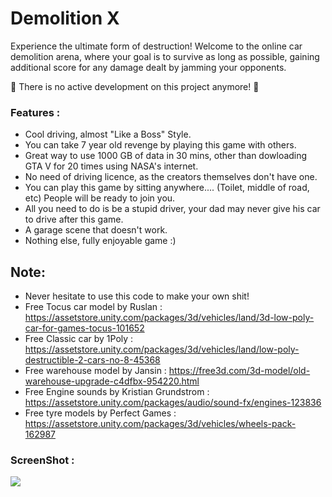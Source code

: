 # Demolition X 

Experience the ultimate form of destruction! Welcome to the online car demolition arena, where your goal is to survive as long as possible, gaining additional score for any damage dealt by jamming your opponents.

🚫 There is no active development on this project anymore! 🚫

### Features : 
- Cool driving, almost "Like a Boss" Style.
- You can take 7 year old revenge by playing this game with others.
- Great way to use 1000 GB of data in 30 mins, other than dowloading GTA V for 20 times using NASA's internet.
- No need of driving licence, as the creators themselves don't have one.
- You can play this game by sitting anywhere.... (Toilet, middle of road, etc) People will be ready to join you.
- All you need to do is be a stupid driver, your dad may never give his car to drive after this game.
- A garage scene that doesn't work.
- Nothing else, fully enjoyable game :)

## Note: 
- Never hesitate to use this code to make your own shit!
- Free Tocus car model by Ruslan : https://assetstore.unity.com/packages/3d/vehicles/land/3d-low-poly-car-for-games-tocus-101652
- Free Classic car by 1Poly : https://assetstore.unity.com/packages/3d/vehicles/land/low-poly-destructible-2-cars-no-8-45368
- Free warehouse model by Jansin : https://free3d.com/3d-model/old-warehouse-upgrade-c4dfbx-954220.html
- Free Engine sounds by Kristian Grundstrom : https://assetstore.unity.com/packages/audio/sound-fx/engines-123836
- Free tyre models by Perfect Games : https://assetstore.unity.com/packages/3d/vehicles/wheels-pack-162987
    
### ScreenShot : 

<img src = "https://static.jam.vg/raw/825/82/z/34152.png">

